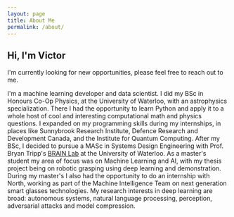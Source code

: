 ```yaml
---
layout: page
title: About Me
permalink: /about/
---
```


## Hi, I'm Victor

I'm currently looking for new opportunities, please feel free to reach out to me.

I'm a machine learning developer and data scientist. 
I did my BSc in Honours Co-Op Physics, at the University of Waterloo, with an astrophysics specialization. 
There I had the opportunity to learn Python and apply it to a whole host of cool and interesting computational math and physics questions. 
I expanded on my programming skills during my internships, in places like Sunnybrook Research Institute, Defence Research and Development Canada, and the Institute for Quantum Computing. 
After my BSc, I decided to pursue a MASc in Systems Design Engineering with Prof. Bryan Tripp's [BRAIN Lab](https://uwaterloo.ca/bio-robotics-artificial-intelligence-neuroscience-lab/) at the University of Waterloo. 
As a master's student my area of focus was on Machine Learning and AI, with my thesis project being on robotic grasping using deep learning and demonstration. 
During my master's I also had the opportunity to do an internship with North, working as part of the Machine Intelligence Team on next generation smart glasses technologies. 
My research interests in deep learning are broad: autonomous systems, natural language processing, perception, adversarial attacks and model compression.
